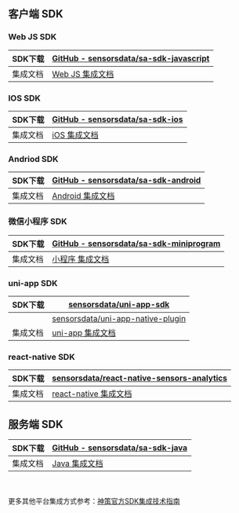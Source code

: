 
## 客户端 SDK

### Web JS SDK

| SDK下载  | [GitHub - sensorsdata/sa-sdk-javascript](https://github.com/sensorsdata/sa-sdk-javascript)        |
| -------- | ------------------------------------------------------------------------------------------------- |
| 集成文档 | [Web JS 集成文档](https://manual.sensorsdata.cn/sa/latest/zh_cn/tech_sdk_client_web-1573905.html) |

### IOS SDK

| SDK下载  | [](https://github.com/sensorsdata/sa-sdk-javascript)[GitHub - sensorsdata/sa-sdk-ios](https://github.com/sensorsdata/sa-sdk-ios) |
| -------- | -------------------------------------------------------------------------------------------------------------------------------- |
| 集成文档 | [iOS 集成文档](https://manual.sensorsdata.cn/sa/latest/zh_cn/tech_sdk_client_ios-1573911.html)                                   |

### Andriod SDK

| SDK下载  | [GitHub - sensorsdata/sa-sdk-android](https://github.com/sensorsdata/sa-sdk-android)                   |
| -------- | ------------------------------------------------------------------------------------------------------ |
| 集成文档 | [Android 集成文档](https://manual.sensorsdata.cn/sa/latest/zh_cn/tech_sdk_client_android-1573908.html) |

### 微信小程序 SDK

| SDK下载  | [GitHub - sensorsdata/sa-sdk-miniprogram](https://github.com/sensorsdata/sa-sdk-miniprogram)     |
| -------- | ------------------------------------------------------------------------------------------------ |
| 集成文档 | [小程序 集成文档](https://manual.sensorsdata.cn/sa/latest/zh_cn/tech_sdk_client_mp-7537026.html) |

### uni-app SDK

| SDK下载  | [sensorsdata/uni-app-sdk](https://ext.dcloud.net.cn/plugin?id=4177)                      |
| -------- | ---------------------------------------------------------------------------------------- |
|          | [sensorsdata/uni-app-native-plugin](https://ext.dcloud.net.cn/plugin?id=4179)            |
| 集成文档 | [uni-app 集成文档](https://manual.sensorsdata.cn/sa/3.0/zh_cn/uni-app-js-109576938.html) |

### react-native SDK

| SDK下载  | [sensorsdata/react-native-sensors-analytics](https://github.com/sensorsdata/react-native-sensors-analytics)  |
| -------- | ------------------------------------------------------------------------------------------------------------ |
| 集成文档 | [react-native 集成文档](https://manual.sensorsdata.cn/sa/3.0/zh_cn/tech_sdk_client_three_react-1574002.html) |

## 服务端 SDK

| SDK下载  | [GitHub - sensorsdata/sa-sdk-java](https://github.com/sensorsdata/sa-sdk-java)       |
| -------- | ------------------------------------------------------------------------------------ |
| 集成文档 | [Java 集成文档](https://manual.sensorsdata.cn/sa/latest/zh_cn/java-sdk-1573929.html) |

<br><br>更多其他平台集成方式参考：<a href="https://manual.sensorsdata.cn/sa/3.0/zh_cn/tech-1573416.html"  target="satechguide">神策官方SDK集成技术指南</a>
